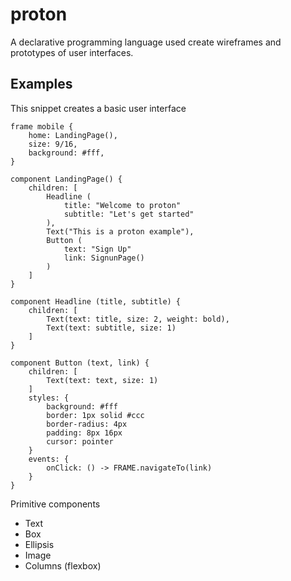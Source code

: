 # proton

A declarative programming language used create wireframes and prototypes of user interfaces.

## Examples

This snippet creates a basic user interface

```proton
frame mobile {
    home: LandingPage(),
    size: 9/16,
    background: #fff,
}

component LandingPage() {
    children: [
        Headline (
            title: "Welcome to proton"
            subtitle: "Let's get started"
        ),
        Text("This is a proton example"),
        Button (
            text: "Sign Up"
            link: SignunPage()
        )
    ]
}

component Headline (title, subtitle) {
    children: [
        Text(text: title, size: 2, weight: bold),
        Text(text: subtitle, size: 1)
    ]
}

component Button (text, link) {
    children: [
        Text(text: text, size: 1)
    ]
    styles: {
        background: #fff
        border: 1px solid #ccc
        border-radius: 4px
        padding: 8px 16px
        cursor: pointer
    }
    events: {
        onClick: () -> FRAME.navigateTo(link)
    }
}
```

Primitive components

* Text
* Box
* Ellipsis
* Image
* Columns (flexbox)